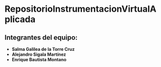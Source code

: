 # RepositorioInstrumentacionVirtualAplicada
## Integrantes del equipo:

- **Salma Galilea de la Torre Cruz**
- **Alejandro Sigala Martínez**
- **Enrique Bautista Montano**
